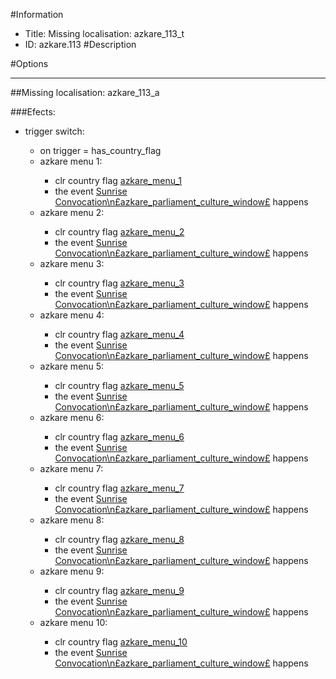 #Information
 - Title: Missing localisation: azkare_113_t
 - ID: azkare.113
#Description

#Options

___
##Missing localisation: azkare_113_a

###Efects:<ul><li>trigger switch:</li><ul><li>on trigger = has_country_flag</li><li>azkare menu 1:</li><ul><li>clr country flag [azkare_menu_1](../flags/azkare_menu_1.md)</li><li>the event [Sunrise Convocation\n£azkare_parliament_culture_window£](../events/sunrise_convocation_npsazkare_parliament_culture_windowps.md) happens</li></ul><li>azkare menu 2:</li><ul><li>clr country flag [azkare_menu_2](../flags/azkare_menu_2.md)</li><li>the event [Sunrise Convocation\n£azkare_parliament_culture_window£](../events/sunrise_convocation_npsazkare_parliament_culture_windowps.md) happens</li></ul><li>azkare menu 3:</li><ul><li>clr country flag [azkare_menu_3](../flags/azkare_menu_3.md)</li><li>the event [Sunrise Convocation\n£azkare_parliament_culture_window£](../events/sunrise_convocation_npsazkare_parliament_culture_windowps.md) happens</li></ul><li>azkare menu 4:</li><ul><li>clr country flag [azkare_menu_4](../flags/azkare_menu_4.md)</li><li>the event [Sunrise Convocation\n£azkare_parliament_culture_window£](../events/sunrise_convocation_npsazkare_parliament_culture_windowps.md) happens</li></ul><li>azkare menu 5:</li><ul><li>clr country flag [azkare_menu_5](../flags/azkare_menu_5.md)</li><li>the event [Sunrise Convocation\n£azkare_parliament_culture_window£](../events/sunrise_convocation_npsazkare_parliament_culture_windowps.md) happens</li></ul><li>azkare menu 6:</li><ul><li>clr country flag [azkare_menu_6](../flags/azkare_menu_6.md)</li><li>the event [Sunrise Convocation\n£azkare_parliament_culture_window£](../events/sunrise_convocation_npsazkare_parliament_culture_windowps.md) happens</li></ul><li>azkare menu 7:</li><ul><li>clr country flag [azkare_menu_7](../flags/azkare_menu_7.md)</li><li>the event [Sunrise Convocation\n£azkare_parliament_culture_window£](../events/sunrise_convocation_npsazkare_parliament_culture_windowps.md) happens</li></ul><li>azkare menu 8:</li><ul><li>clr country flag [azkare_menu_8](../flags/azkare_menu_8.md)</li><li>the event [Sunrise Convocation\n£azkare_parliament_culture_window£](../events/sunrise_convocation_npsazkare_parliament_culture_windowps.md) happens</li></ul><li>azkare menu 9:</li><ul><li>clr country flag [azkare_menu_9](../flags/azkare_menu_9.md)</li><li>the event [Sunrise Convocation\n£azkare_parliament_culture_window£](../events/sunrise_convocation_npsazkare_parliament_culture_windowps.md) happens</li></ul><li>azkare menu 10:</li><ul><li>clr country flag [azkare_menu_10](../flags/azkare_menu_10.md)</li><li>the event [Sunrise Convocation\n£azkare_parliament_culture_window£](../events/sunrise_convocation_npsazkare_parliament_culture_windowps.md) happens</li></ul></ul></ul>
